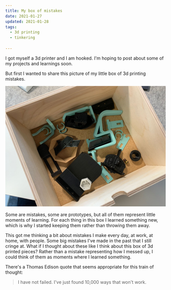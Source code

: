 ```yaml
---
title: My box of mistakes
date: 2021-01-27
updated: 2021-01-28
tags:
  - 3d printing
  - tinkering

---
```


I got myself a 3d printer and I am hooked. I'm hoping to post about some of my projects and learnings soon.

But first I wanted to share this picture of my little box of 3d printing mistakes.

<!-- excerpt -->

![Wooden box with various incomplete 3d printed objects](IMG_8298.jpeg)

Some are mistakes, some are prototypes, but all of them represent little moments of learning. For each thing in this box I learned something new, which is why I started keeping them rather than throwing them away.

This got me thinking a bit about mistakes I make every day, at work, at home, with people. Some big mistakes I've made in the past that I still cringe at. What if I thought about these like I think about this box of 3d printed pieces? Rather than a mistake representing how I messed up, I could think of them as moments where I learned something.

There's a Thomas Edison quote that seems appropriate for this train of thought:

> I have not failed. I've just found 10,000 ways that won't work.
